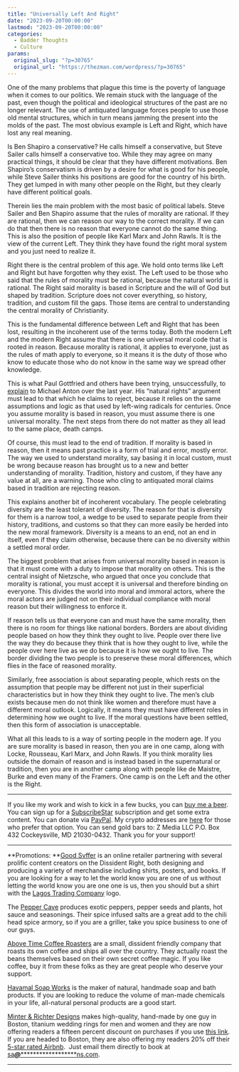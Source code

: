 ```yaml
---
title: "Universally Left And Right"
date: "2023-09-20T00:00:00"
lastmod: "2023-09-20T00:00:00"
categories:
  - Badder Thoughts
  - Culture
params:
  original_slug: "?p=30765"
  original_url: "https://thezman.com/wordpress/?p=30765"
---
```


One of the many problems that plague this time is the poverty of
language when it comes to our politics. We remain stuck with the
language of the past, even though the political and ideological
structures of the past are no longer relevant. The use of antiquated
language forces people to use those old mental structures, which in turn
means jamming the present into the molds of the past. The most obvious
example is Left and Right, which have lost any real meaning.

Is Ben Shapiro a conservative? He calls himself a conservative, but
Steve Sailer calls himself a conservative too. While they may agree on
many practical things, it should be clear that they have different
motivations. Ben Shapiro’s conservatism is driven by a desire for what
is good for his people, while Steve Sailer thinks his positions are good
for the country of his birth. They get lumped in with many other people
on the Right, but they clearly have different political goals.

Therein lies the main problem with the most basic of political labels.
Steve Sailer and Ben Shapiro assume that the rules of morality are
rational. If they are rational, then we can reason our way to the
correct morality. If we can do that then there is no reason that
everyone cannot do the same thing. This is also the position of people
like Karl Marx and John Rawls. It is the view of the current Left. They
think they have found the right moral system and you just need to
realize it.

Right there is the central problem of this age. We hold onto terms like
Left and Right but have forgotten why they exist. The Left used to be
those who said that the rules of morality must be rational, because the
natural world is rational. The Right said morality is based in Scripture
and the will of God but shaped by tradition. Scripture does not cover
everything, so history, tradition, and custom fill the gaps. Those items
are central to understanding the central morality of Christianity.

This is the fundamental difference between Left and Right that has been
lost, resulting in the incoherent use of the terms today. Both the
modern Left and the modern Right assume that there is one universal
moral code that is rooted in reason. Because morality is rational, it
applies to everyone, just as the rules of math apply to everyone, so it
means it is the duty of those who know to educate those who do not know
in the same way we spread other knowledge.

This is what Paul Gottfried and others have been trying, unsuccessfully,
to <a
href="https://chroniclesmagazine.org/recent-features/polemics-exchanges-september-2023/"
rel="noopener" target="_blank">explain</a> to Michael Anton over the
last year. His “natural rights” argument must lead to that which he
claims to reject, because it relies on the same assumptions and logic as
that used by left-wing radicals for centuries. Once you assume morality
is based in reason, you must assume there is one universal morality. The
next steps from there do not matter as they all lead to the same place,
death camps.

Of course, this must lead to the end of tradition. If morality is based
in reason, then it means past practice is a form of trial and error,
mostly error. The way we used to understand morality, say basing it in
local custom, must be wrong because reason has brought us to a new and
better understanding of morality. Tradition, history and custom, if they
have any value at all, are a warning. Those who cling to antiquated
moral claims based in tradition are rejecting reason.

This explains another bit of incoherent vocabulary. The people
celebrating diversity are the least tolerant of diversity. The reason
for that is diversity for them is a narrow tool, a wedge to be used to
separate people from their history, traditions, and customs so that they
can more easily be herded into the new moral framework. Diversity is a
means to an end, not an end in itself, even if they claim otherwise,
because there can be no diversity within a settled moral order.

The biggest problem that arises from universal morality based in reason
is that it must come with a duty to impose that morality on others. This
is the central insight of Nietzsche, who argued that once you conclude
that morality is rational, you must accept it is universal and therefore
binding on everyone. This divides the world into moral and immoral
actors, where the moral actors are judged not on their individual
compliance with moral reason but their willingness to enforce it.

If reason tells us that everyone can and must have the same morality,
then there is no room for things like national borders. Borders are
about dividing people based on how they think they ought to live. People
over there live the way they do because they think that is how they
ought to live, while the people over here live as we do because it is
how we ought to live. The border dividing the two people is to preserve
these moral differences, which flies in the face of reasoned morality.

Similarly, free association is about separating people, which rests on
the assumption that people may be different not just in their
superficial characteristics but in how they think they ought to live.
The men’s club exists because men do not think like women and therefore
must have a different moral outlook. Logically, it means they must have
different roles in determining how we ought to live. If the moral
questions have been settled, then this form of association is
unacceptable.

What all this leads to is a way of sorting people in the modern age. If
you are sure morality is based in reason, then you are in one camp,
along with Locke, Rousseau, Karl Marx, and John Rawls. If you think
morality lies outside the domain of reason and is instead based in the
supernatural or tradition, then you are in another camp along with
people like de Maistre, Burke and even many of the Framers. One camp is
on the Left and the other is the Right.

------------------------------------------------------------------------

If you like my work and wish to kick in a few bucks, you can
<a href="https://www.buymeacoffee.com/mujolulu" rel="noopener"
target="_blank">buy me a beer</a>. You can sign up for a
<a href="https://www.subscribestar.com/the-z-blog" rel="noopener"
target="_blank">SubscribeStar</a> subscription and get some extra
content. You can donate via <a
href="https://www.paypal.com/donate/?cmd=_s-xclick&amp;hosted_button_id=UDAS2Q8JYA6CN&amp;source=url"
rel="noopener" target="_blank">PayPal</a>. My crypto addresses are
<a href="https://thezman.com/wordpress/?page_id=22713" rel="noopener"
target="_blank">here</a> for those who prefer that option. You can send
gold bars to: Z Media LLC P.O. Box 432 Cockeysville, MD 21030-0432.
Thank you for your support!

------------------------------------------------------------------------

**Promotions: **<a href="https://goodsvffer.com/" rel="noopener" target="_blank">Good
Svffer</a> is an online retailer partnering with several prolific
content creators on the Dissident Right, both designing and producing a
variety of merchandise including shirts, posters, and books. If you are
looking for a way to let the world know you are one of us without
letting the world know you are one one is us, then you should but a
shirt with the
<a href="https://goodsvffer.com/products/lagos-trading-company"
rel="noopener" target="_blank">Lagos Trading Company</a> logo.

The <a href="https://peppercave.com/shop/ols/products" rel="noopener"
target="_blank">Pepper Cave</a> produces exotic peppers, pepper seeds
and plants, hot sauce and seasonings. Their spice infused salts are a
great add to the chili head spice armory, so if you are a griller, take
you spice business to one of our guys.

<a href="https://abovetimecoffee.com/" rel="noopener"
target="_blank">Above Time Coffee Roasters</a> are a small, dissident
friendly company that roasts its own coffee and ships all over the
country. They actually roast the beans themselves based on their own
secret coffee magic. If you like coffee, buy it from these folks as they
are great people who deserve your support.

<a href="https://havamalsoapworks.com/" rel="noopener"
target="_blank">Havamal Soap Works</a> is the maker of natural, handmade
soap and bath products. If you are looking to reduce the volume of
man-made chemicals in your life, all-natural personal products are a
good start.

<a href="https://www.minterandrichterdesigns.com/"
rel="noreferrer nofollow noopener" target="_blank">Minter &amp; Richter
Designs</a> makes high-quality, hand-made by one guy in Boston, titanium
wedding rings for men and women and they are now offering readers a
fifteen percent discount on purchases if you use
<a href="https://www.minterandrichterdesigns.com/discount/ZMAN"
rel="noreferrer nofollow noopener" target="_blank">this link</a>.
<span class="highlight"><span class="colour"><span class="font"><span class="size">If
you are headed to Boston, they are also offering my readers 20% off
their <a
href="https://www.airbnb.com/users/7988017/listings?user_id=7988017&amp;s=3"
rel="noopener noreferrer" target="_blank">5-star rated Airbnb</a>.  Just
email them directly to book at
<a href="mailto:sa***@*********************ns.com"
data-original-string="/jVNJk7lRSmRv82ZFJl8bg==cb7BkoLnCzNl8GwY5er3EZZN8f7OQ8kxXdRG34o4wYYMbQF9GPhQJH34nYSzsLUFSUi"><span
class="apbct-email-encoder"
data-original-string="vUgY4jKob1zxmAu8b7fdKQ==cb7FDgu4mLzP6vdifIHwW9BWu8mCqskKgzV8KXHtwAHV9u971g9SiPKW5e6FiwbrFBx"
title="This contact has been encoded by Anti-Spam by CleanTalk. Click to decode. To finish the decoding make sure that JavaScript is enabled in your browser.">sa<span
class="apbct-blur">***</span>@<span
class="apbct-blur">*********************</span>ns.com</span></a>.</span></span></span></span>

------------------------------------------------------------------------

